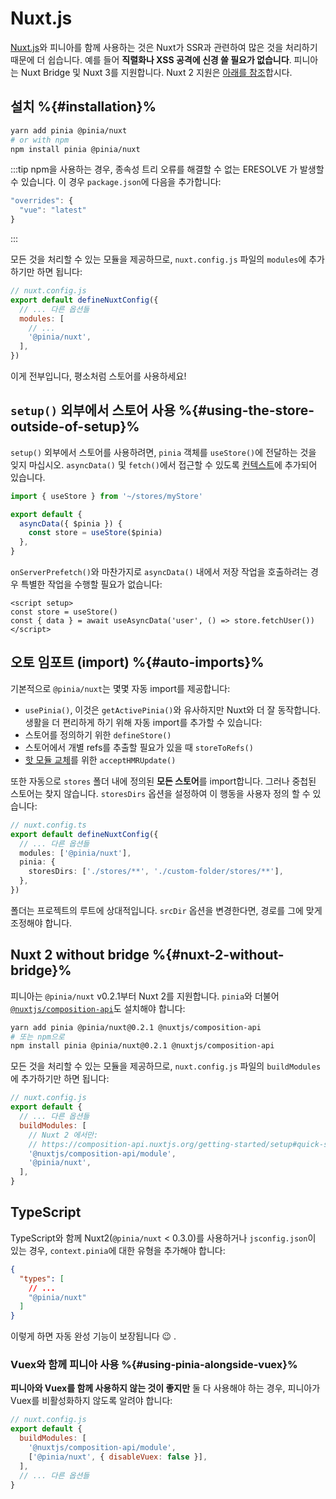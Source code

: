 # Nuxt.js

[Nuxt.js](https://nuxtjs.com/)와 피니아를 함께 사용하는 것은 Nuxt가 SSR과 관련하여 많은 것을 처리하기 때문에 더 쉽습니다.
예를 들어 **직렬화나 XSS 공격에 신경 쓸 필요가 없습니다**.
피니아는 Nuxt Bridge 및 Nuxt 3를 지원합니다.
Nuxt 2 지원은 [아래를 참조](#nuxt-2-without-bridge)합시다.

## 설치 %{#installation}%

```bash
yarn add pinia @pinia/nuxt
# or with npm
npm install pinia @pinia/nuxt
```

:::tip
npm을 사용하는 경우,
종속성 트리 오류를 해결할 수 없는 ERESOLVE 가 발생할 수 있습니다.
이 경우 `package.json`에 다음을 추가합니다:

```js
"overrides": { 
  "vue": "latest"
}
```

:::

모든 것을 처리할 수 있는 모듈을 제공하므로,
`nuxt.config.js` 파일의 `modules`에 추가하기만 하면 됩니다:

```js
// nuxt.config.js
export default defineNuxtConfig({
  // ... 다른 옵션들
  modules: [
    // ...
    '@pinia/nuxt',
  ],
})
```

이게 전부입니다, 평소처럼 스토어를 사용하세요!

## `setup()` 외부에서 스토어 사용 %{#using-the-store-outside-of-setup}%

`setup()` 외부에서 스토어를 사용하려면,
`pinia` 객체를 `useStore()`에 전달하는 것을 잊지 마십시오.
`asyncData()` 및 `fetch()`에서 접근할 수 있도록 [컨텍스트](https://nuxtjs.org/docs/2.x/internals-glossary/context)에 추가되어 있습니다.

```js
import { useStore } from '~/stores/myStore'

export default {
  asyncData({ $pinia }) {
    const store = useStore($pinia)
  },
}
```

`onServerPrefetch()`와 마찬가지로 `asyncData()` 내에서 저장 작업을 호출하려는 경우 특별한 작업을 수행할 필요가 없습니다:

```vue
<script setup>
const store = useStore()
const { data } = await useAsyncData('user', () => store.fetchUser())
</script>
```

## 오토 임포트 (import) %{#auto-imports}%

기본적으로 `@pinia/nuxt`는 몇몇 자동 import를 제공합니다:

- `usePinia()`, 이것은 `getActivePinia()`와 유사하지만 Nuxt와 더 잘 동작합니다. 생활을 더 편리하게 하기 위해 자동 import를 추가할 수 있습니다:
- 스토어를 정의하기 위한 `defineStore()`
- 스토어에서 개별 refs를 추출할 필요가 있을 때 `storeToRefs()`
- [핫 모듈 교체](../cookbook/hot-module-replacement.md)를 위한 `acceptHMRUpdate()`

또한 자동으로 `stores` 폴더 내에 정의된 **모든 스토어**를 import합니다. 그러나 중첩된 스토어는 찾지 않습니다. `storesDirs` 옵션을 설정하여 이 행동을 사용자 정의 할 수 있습니다:

```ts
// nuxt.config.ts
export default defineNuxtConfig({
  // ... 다른 옵션들
  modules: ['@pinia/nuxt'],
  pinia: {
    storesDirs: ['./stores/**', './custom-folder/stores/**'],
  },
})
```

폴더는 프로젝트의 루트에 상대적입니다. `srcDir` 옵션을 변경한다면, 경로를 그에 맞게 조정해야 합니다.

## Nuxt 2 without bridge %{#nuxt-2-without-bridge}%

피니아는 `@pinia/nuxt` v0.2.1부터 Nuxt 2를 지원합니다.
`pinia`와 더불어 [`@nuxtjs/composition-api`](https://composition-api.nuxtjs.org/)도 설치해야 합니다:

```bash
yarn add pinia @pinia/nuxt@0.2.1 @nuxtjs/composition-api
# 또는 npm으로
npm install pinia @pinia/nuxt@0.2.1 @nuxtjs/composition-api
```

모든 것을 처리할 수 있는 모듈을 제공하므로, `nuxt.config.js` 파일의 `buildModules`에 추가하기만 하면 됩니다:

```js
// nuxt.config.js
export default {
  // ... 다른 옵션들
  buildModules: [
    // Nuxt 2 에서만:
    // https://composition-api.nuxtjs.org/getting-started/setup#quick-start
    '@nuxtjs/composition-api/module',
    '@pinia/nuxt',
  ],
}
```

## TypeScript

TypeScript와 함께 Nuxt2(`@pinia/nuxt` < 0.3.0)를 사용하거나 `jsconfig.json`이 있는 경우,
`context.pinia`에 대한 유형을 추가해야 합니다:

```json
{
  "types": [
    // ...
    "@pinia/nuxt"
  ]
}
```

이렇게 하면 자동 완성 기능이 보장됩니다 😉 .

### Vuex와 함께 피니아 사용 %{#using-pinia-alongside-vuex}%

**피니아와 Vuex를 함께 사용하지 않는 것이 좋지만** 둘 다 사용해야 하는 경우,
피니아가 Vuex를 비활성화하지 않도록 알려야 합니다:

```js
// nuxt.config.js
export default {
  buildModules: [
    '@nuxtjs/composition-api/module',
    ['@pinia/nuxt', { disableVuex: false }],
  ],
  // ... 다른 옵션들
}
```